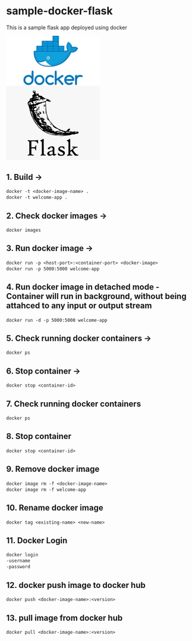 # sample-docker-flask
This is a sample flask app deployed using docker

<!-- ![Docker](/assets/Docker.jpg "Docker") -->
<img width="50%" alt="Docker" src="/assets/Docker.jpg">

<!-- ![Flask](/assets/Flask.png "Flask") -->
<img width="50%" alt="Flask" src="/assets/Flask.png">

## 1. Build -> 
```
docker -t <docker-image-name> . 
docker -t welcome-app .
```

## 2. Check docker images -> 
```
docker images
```

## 3. Run docker image -> 
```
docker run -p <host-port>:<container-port> <docker-image>
docker run -p 5000:5000 welcome-app
```

## 4. Run docker image in detached mode - Container will run in background, without being attahced to any input or output stream
```
docker run -d -p 5000:5000 welcome-app
```

## 5. Check running docker containers ->
```
docker ps
```

## 6. Stop container ->
```
docker stop <container-id>
```

## 7. Check running docker containers
```
docker ps
```

## 8. Stop container
```
docker stop <container-id>
```

## 9. Remove docker image
```
docker image rm -f <docker-image-name>
docker image rm -f welcome-app
```

## 10. Rename docker image
```
docker tag <existing-name> <new-name>
```

## 11. Docker Login
```
docker login
-username
-password
```

## 12. docker push image to docker hub
```
docker push <docker-image-name>:<version>
```

## 13. pull image from docker hub
```
docker pull <docker-image-name>:<version>
```